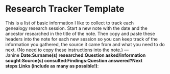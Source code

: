 # Research Tracker Template

This is a list of basic information I like to collect to track each genealogy research session. Start a new note with the date and the ancestor researched in the title of the note. Then copy and paste these headers into the note for each new session so you can keep track of the information you gathered, the source it came from and what you need to do next. (No need to copy these instructions into the note.) —Janine **Date**:**Surname(s) researched**:**Question asked/information sought**:**Source(s) consulted**:**Findings**:**Question answered?Next steps**:**Links (include as many as possible!)**: